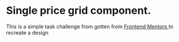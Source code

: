 
# Single price grid component.

This is a simple task challenge from gotten from <a href="https://www.frontendmentor.io/challenges/single-price-grid-component-5ce41129d0ff452fec5abbbc">Frontend Mentors </a> to recreate a design
